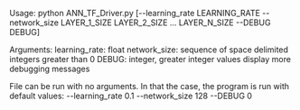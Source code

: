 Usage: python ANN_TF_Driver.py [--learning_rate LEARNING_RATE --network_size LAYER_1_SIZE LAYER_2_SIZE ... LAYER_N_SIZE --DEBUG DEBUG]

Arguments:
learning_rate: float
network_size: sequence of space delimited integers greater than 0
DEBUG: integer, greater integer values display more debugging messages

File can be run with no arguments. In that the case, the program is run with default values:
--learning_rate 0.1
--network_size 128
--DEBUG 0
